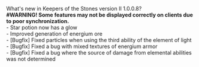 What's new in Keepers of the Stones version II 1.0.0.8?<br />
**#WARNING! Some features may not be displayed correctly on clients due to poor synchronization.**
<br />- Star potion now has a glow
<br />- Improved generation of energium ore
<br />- [Bugfix] Fixed particles when using the third ability of the element of light
<br />- [Bugfix] Fixed a bug with mixed textures of energium armor
<br />- [Bugfix] Fixed a bug where the source of damage from elemental abilities was not determined